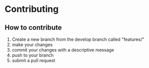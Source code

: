 # Contributing

## How to contribute
1. Create a new branch from the develop branch called "features/<Feature Name>"
2. make your changes
3. commit your changes with a descriptive message
4. push to your branch
5. submit a pull request
